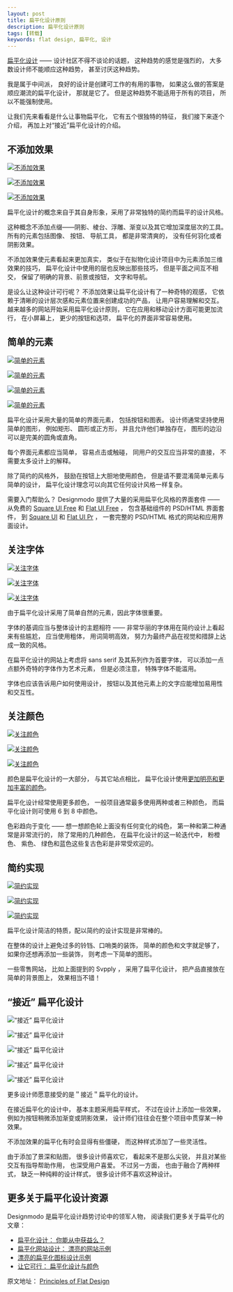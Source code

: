 ```yaml
---
layout: post
title: 扁平化设计原则
description: 扁平化设计原则
tags: [转载]
keywords: flat design, 扁平化, 设计
---
```


[扁平化设计](http://designmodo.com/flat-design/) —— 设计社区不得不谈论的话题， 这种趋势的感觉是强烈的， 大多数设计师不能顺应这种趋势， 甚至讨厌这种趋势。

我是属于中间派， 良好的设计是创建可工作的有用的事物， 如果这么做的答案是顺应潮流的扁平化设计， 那就是它了。 但是这种趋势不能适用于所有的项目， 所以不能强制使用。

让我们先来看看是什么让事物扁平化， 它有五个很独特的特征， 我们接下来逐个介绍， 再加上对“接近”扁平化设计的介绍。

## 不添加效果

[![不添加效果](/assets/post-images/no-added-effect-1.jpg)](http://www.triplagent.com/)

[![不添加效果](/assets/post-images/no-added-effect-2.jpg)](http://www.intothearctic.gp/)

[![不添加效果](/assets/post-images/no-added-effect-3.jpg)](http://dribbble.com/shots/947749-Task-app)

扁平化设计的概念来自于其自身形象，采用了非常独特的简约而扁平的设计风格。

这种概念不添加点缀——阴影、棱台、浮雕、渐变以及其它增加深度层次的工具。 所有的元素包括图像、 按钮、 导航工具， 都是非常清爽的， 没有任何羽化或者阴影效果。

不添加效果使元素看起来更加真实， 类似于在拟物化设计项目中为元素添加三维效果的技巧， 扁平化设计中使用的层也反映出那些技巧， 但是平面之间互不相交， 保留了明确的背景、前景或按钮， 文字和导航。

是设么让这种设计可行呢？ 不添加效果让扁平化设计有了一种奇特的观感， 它依赖于清晰的设计层次感和元素位置来创建成功的产品， 让用户容易理解和交互。 越来越多的网站开始采用扁平化设计原则， 它在应用和移动设计方面可能更加流行， 在小屏幕上， 更少的按钮和选项， 扁平化的界面非常容易使用。

## 简单的元素

[![简单的元素](/assets/post-images/simple-element-1.jpg)](http://dribbble.com/shots/917819-iPad-Calendar-Login)

[![简单的元素](/assets/post-images/simple-element-2.jpg)](http://dribbble.com/shots/962125-Filetypes)

[![简单的元素](/assets/post-images/simple-element-3.jpg)](http://designmodo.com/square/)

[![简单的元素](/assets/post-images/simple-element-4.jpg)](http://simonemarcarino.com/)

扁平化设计采用大量的简单的界面元素， 包括按钮和图表。 设计师通常坚持使用简单的图形， 例如矩形、 圆形或正方形， 并且允许他们单独存在， 图形的边沿可以是完美的圆角或直角。

每个界面元素都应当简单， 容易点击或触碰， 同用户的交互应当非常的直接， 不需要太多设计上的解释。

除了简约的风格外， 鼓励在按钮上大胆地使用颜色， 但是请不要混淆简单元素与简单的设计， 扁平化设计理念可以向其它任何设计风格一样复杂。

需要入门帮助么？ Designmodo 提供了大量的采用扁平化风格的界面套件 —— 从免费的 [Square UI Free](http://designmodo.com/square-free/) 和 [Flat UI Free](http://designmodo.com/flat-free/) ， 包含基础组件的 PSD/HTML 界面套件， 到 [Square UI](http://designmodo.com/square/) 和 [Flat UI Pr](http://designmodo.com/flat/) ， 一套完整的 PSD/HTML 格式的网站和应用界面设计。

## 关注字体

[![关注字体](/assets/post-images/focus-on-typography-1.jpg)](http://courtneyandrew.com/)

[![关注字体](/assets/post-images/focus-on-typography-2.jpg)](https://plover.co/)

[![关注字体](/assets/post-images/focus-on-typography-4.jpg)](http://www.flatmate.se/)

由于扁平化设计采用了简单自然的元素，因此字体很重要。

字体的基调应当与整体设计的主题相符 —— 非常华丽的字体用在简约设计上看起来有些尴尬， 应当使用粗体， 用词简明高效， 努力为最终产品在视觉和措辞上达成一致的风格。

在扁平化设计的网站上考虑将 sans serif 及其系列作为首要字体， 可以添加一点点额外奇特的字体作为艺术元素， 但是必须注意， 特殊字体不能滥用。

字体也应该告诉用户如何使用设计， 按钮以及其他元素上的文字应能增加易用性和交互性。

## 关注颜色

[![关注颜色](/assets/post-images/focus-on-color-1.jpg)](http://dribbble.com/shots/968439-Close-landing-page)

[![关注颜色](/assets/post-images/focus-on-color-2.jpg)](http://dribbble.com/shots/963964-Online-Radio)

[![关注颜色](/assets/post-images/focus-on-color-3.jpg)](http://dribbble.com/shots/1021883-Squirrel-Settings)

颜色是扁平化设计的一大部分， 与其它站点相比， 扁平化设计使用[更加明亮和更加丰富的颜色](http://designmodo.com/flat-design-colors/)。 

扁平化设计经常使用更多颜色， 一般项目通常最多使用两种或者三种颜色， 而扁平化设计则可使用 6 到 8 中颜色。

色彩趋向于变化 —— 想一想颜色轮上面没有任何变化的纯色， 第一种和第二种通常是非常流行的， 除了常用的几种颜色， 在扁平化设计的这一轮迭代中， 粉橙色、 紫色、 绿色和蓝色这些复古色彩是非常受欢迎的。

## 简约实现

[![简约实现](/assets/post-images/minimalist-approach-1.jpg)](http://dribbble.com/shots/981593-Personal-Site)

[![简约实现](/assets/post-images/minimalist-approach-2.jpg)](http://fltdsgn.com/)

[![简约实现](/assets/post-images/minimalist-approach-3.jpg)](http://cdns.designmodo.com/wp-content/uploads/2013/05/Mud.jpg)

扁平化设计简洁的特质，配以简约的设计实现是非常棒的。

在整体的设计上避免过多的铃铛、口哨类的装饰， 简单的颜色和文字就足够了， 如果你还想再添加一些装饰， 则考虑一下简单的图形。

一些零售网站， 比如上面提到的 Svpply ， 采用了扁平化设计， 把产品直接放在简单的背景图上， 效果相当不错！

## “接近” 扁平化设计

![“接近” 扁平化设计](/assets/post-images/almost-flat-design-1.jpg)

![“接近” 扁平化设计](/assets/post-images/almost-flat-design-2.jpg)

![“接近” 扁平化设计](/assets/post-images/almost-flat-design-3.jpg)

![“接近” 扁平化设计](/assets/post-images/almost-flat-design-5.jpg)

![“接近” 扁平化设计](/assets/post-images/almost-flat-design-6.jpg)

更多设计师愿意接受的是＂接近＂扁平化的设计。

在接近扁平化的设计中， 基本主题采用扁平样式， 不过在设计上添加一些效果， 例如为按钮稍微添加渐变或阴影效果， 设计师们往往会在整个项目中贯穿某一种效果。

不添加效果的扁平化有时会显得有些僵硬， 而这种样式添加了一些灵活性。

由于添加了景深和贴图， 很多设计师喜欢它， 看起来不是那么尖锐， 并且对某些交互有指导帮助作用， 也深受用户喜爱。 不过另一方面， 也由于融合了两种样式， 缺乏一种纯粹的设计样式， 很多设计师不喜欢这种设计。

## 更多关于扁平化设计资源

Designmodo 是扁平化设计趋势讨论中的领军人物， 阅读我们更多关于扁平化的文章：

- [扁平化设计： 你能从中获益么？](http://designmodo.com/flat-design)
- [扁平化网站设计： 漂亮的网站示例](http://designmodo.com/flat-design-examples/)
- [漂亮的扁平化图标设计示例](http://designmodo.com/flat-icons-examples/)
- [让它可行： 扁平化设计与颜色](http://designmodo.com/flat-design-colors/)

原文地址： [Principles of Flat Design](http://designmodo.com/flat-design-principles/)
